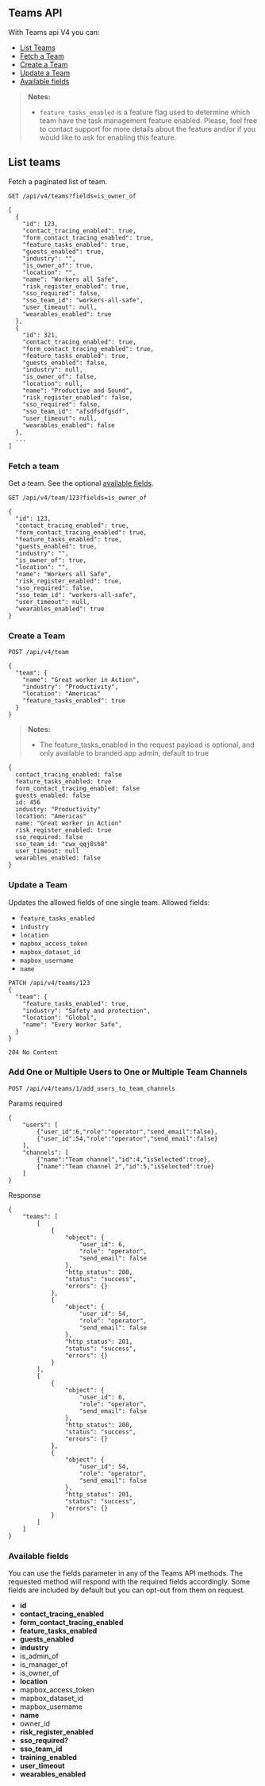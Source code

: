 ## Teams API
With Teams api V4 you can:

- [List Teams](#list-teams)
- [Fetch a Team](#fetch-a-team)
- [Create a Team](#create-a-team)
- [Update a Team](#update-a-team)
- [Available fields](#available-fields)

> **Notes:**
> - `feature_tasks_enabled` is a feature flag used to determine which team have the task management feature enabled.
> Please, feel free to contact support for more details about the feature and/or if you would like to ask for enabling this feature.

## List teams

Fetch a paginated list of team.

```
GET /api/v4/teams?fields=is_owner_of
```

```
[
  {
    "id": 123,
    "contact_tracing_enabled": true,
    "form_contact_tracing_enabled": true,
    "feature_tasks_enabled": true,
    "guests_enabled": true,
    "industry": "",
    "is_owner_of": true,
    "location": "",
    "name": "Workers all Safe",
    "risk_register_enabled": true,
    "sso_required": false,
    "sso_team_id": "workers-all-safe",
    "user_timeout": null,
    "wearables_enabled": true
  },
  {
    "id": 321,
    "contact_tracing_enabled": true,
    "form_contact_tracing_enabled": true,
    "feature_tasks_enabled": true,
    "guests_enabled": false,
    "industry": null,
    "is_owner_of": false,
    "location": null,
    "name": "Productive and Sound",
    "risk_register_enabled": false,
    "sso_required": false,
    "sso_team_id": "afsdfsdfgsdf",
    "user_timeout": null,
    "wearables_enabled": false
  },
  ...
]
```

### Fetch a team

Get a team. See the optional [available fields](#available-fields).
```
GET /api/v4/team/123?fields=is_owner_of
```

```
{
  "id": 123,
  "contact_tracing_enabled": true,
  "form_contact_tracing_enabled": true,
  "feature_tasks_enabled": true,
  "guests_enabled": true,
  "industry": "",
  "is_owner_of": true,
  "location": "",
  "name": "Workers all Safe",
  "risk_register_enabled": true,
  "sso_required": false,
  "sso_team_id": "workers-all-safe",
  "user_timeout": null,
  "wearables_enabled": true
}
```

### Create a Team

```
POST /api/v4/team

{
  "team": {
    "name": "Great worker in Action",
    "industry": "Productivity",
    "location": "Americas"
    "feature_tasks_enabled": true
  }
}
```

> **Notes:**
> - The feature_tasks_enabled in the request payload is optional, and only available to branded app admin, default to true


```
{
  contact_tracing_enabled: false
  feature_tasks_enabled: true
  form_contact_tracing_enabled: false
  guests_enabled: false
  id: 456
  industry: "Productivity"
  location: "Americas"
  name: "Great worker in Action"
  risk_register_enabled: true
  sso_required: false
  sso_team_id: "cwx_qqj8sb8"
  user_timeout: null
  wearables_enabled: false
}
```

### Update a Team
Updates the allowed fields of one single team.
Allowed fields:
  - `feature_tasks_enabled`
  - `industry`
  - `location`
  - `mapbox_access_token`
  - `mapbox_dataset_id`
  - `mapbox_username`
  - `name`

```
PATCH /api/v4/teams/123
{
  "team": {
    "feature_tasks_enabled": true,
    "industry": "Safety and protection",
    "location": "Global",
    "name": "Every Worker Safe",
  }
}
```

```
204 No Content
```

### Add One or Multiple Users to One or Multiple Team Channels

```
POST /api/v4/teams/1/add_users_to_team_channels
```

Params required
```
{
	"users": [
		{"user_id":6,"role":"operator","send_email":false},
		{"user_id":54,"role":"operator","send_email":false}
	],
	"channels": [
		{"name":"Team channel","id":4,"isSelected":true},
		{"name":"Team channel 2","id":5,"isSelected":true}
	]
}
```

Response
```
{
    "teams": [
        [
            {
                "object": {
                    "user_id": 6,
                    "role": "operator",
                    "send_email": false
                },
                "http_status": 200,
                "status": "success",
                "errors": {}
            },
            {
                "object": {
                    "user_id": 54,
                    "role": "operator",
                    "send_email": false
                },
                "http_status": 201,
                "status": "success",
                "errors": {}
            }
        ],
        [
            {
                "object": {
                    "user_id": 6,
                    "role": "operator",
                    "send_email": false
                },
                "http_status": 200,
                "status": "success",
                "errors": {}
            },
            {
                "object": {
                    "user_id": 54,
                    "role": "operator",
                    "send_email": false
                },
                "http_status": 201,
                "status": "success",
                "errors": {}
            }
        ]
    ]
}
```

### Available fields
You can use the fields parameter in any of the Teams API methods. The requested
method will respond with the required fields accordingly. Some fields are
included by default but you can opt-out from them on request.

- **id**
- **contact_tracing_enabled**
- **form_contact_tracing_enabled**
- **feature_tasks_enabled**
- **guests_enabled**
- **industry**
- is_admin_of
- is_manager_of
- is_owner_of
- **location**
- mapbox_access_token
- mapbox_dataset_id
- mapbox_username
- **name**
- owner_id
- **risk_register_enabled**
- **sso_required?**
- **sso_team_id**
- **training_enabled**
- **user_timeout**
- **wearables_enabled**
